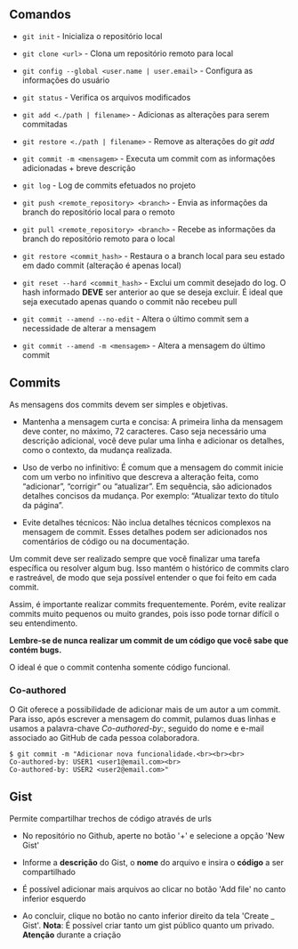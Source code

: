 ## Comandos

- ```git init``` - Inicializa o repositório local

- ```git clone <url>``` - Clona um repositório remoto para local

- ```git config --global <user.name | user.email>``` - Configura as informações do usuário

- ```git status``` - Verifica os arquivos modificados

- ```git add <./path | filename>``` - Adicionas as alterações para serem commitadas

- ```git restore <./path | filename>``` - Remove as alterações do *git add*

- ```git commit -m <mensagem>``` - Executa um commit com as informações adicionadas + breve descrição

- ```git log``` - Log de commits efetuados no projeto

- ```git push <remote_repository> <branch>``` - Envia as informações da branch do repositório local para o remoto

- ```git pull <remote_repository> <branch>``` - Recebe as informações da branch do repositório remoto para o local

- ```git restore <commit_hash>``` - Restaura o a branch local para seu estado em dado commit (alteração é apenas local)

- ```git reset --hard <commit_hash>``` - Exclui um commit desejado do log. O hash informado **DEVE** ser anterior ao que se deseja excluir. É ideal que seja executado apenas quando o commit não recebeu pull

- ```git commit --amend --no-edit``` - Altera o último commit sem a necessidade de alterar a mensagem

- ```git commit --amend -m <mensagem>``` - Altera a mensagem do último commit


## Commits

As mensagens dos commits devem ser simples e objetivas. 

- Mantenha a mensagem curta e concisa: 
A primeira linha da mensagem deve conter, no máximo, 72 caracteres. 
Caso seja necessário uma descrição adicional, você deve pular uma linha e adicionar os detalhes, como o contexto, da mudança realizada.

- Uso de verbo no infinitivo:
É comum que a mensagem do commit inicie com um verbo no infinitivo que descreva a alteração feita, como “adicionar”, “corrigir” ou “atualizar”. 
Em sequência, são adicionados detalhes concisos da mudança. Por exemplo: “Atualizar texto do título da página”.

- Evite detalhes técnicos: 
Não inclua detalhes técnicos complexos na mensagem de commit. 
Esses detalhes podem ser adicionados nos comentários de código ou na documentação.

Um commit deve ser realizado sempre que você finalizar uma tarefa específica ou resolver algum bug. 
Isso mantém o histórico de commits claro e rastreável, de modo que seja possível entender o que foi feito em cada commit.

Assim, é importante realizar commits frequentemente. 
Porém, evite realizar commits muito pequenos ou muito grandes, pois isso pode tornar difícil o seu entendimento.

**Lembre-se de nunca realizar um commit de um código que você sabe que contém bugs.**

O ideal é que o commit contenha somente código funcional.


### Co-authored
O Git oferece a possibilidade de adicionar mais de um autor a um commit. 
Para isso, após escrever a mensagem do commit, pulamos duas linhas e usamos a palavra-chave *Co-authored-by:*,
seguido do nome e e-mail associado ao GitHub de cada pessoa colaboradora.
```
$ git commit -m "Adicionar nova funcionalidade.<br><br><br>
Co-authored-by: USER1 <user1@email.com><br>
Co-authored-by: USER2 <user2@email.com>"
```


## Gist

Permite compartilhar trechos de código através de urls

- No repositório no Github, aperte no botão '+' e selecione a opção 'New Gist'

- Informe a **descrição** do Gist, o **nome** do arquivo e insira o **código** a ser compartilhado

- É possível adicionar mais arquivos ao clicar no botão 'Add file' no canto inferior esquerdo

- Ao concluir, clique no botão no canto inferior direito da tela 'Create _ Gist'. **Nota**: É possível criar tanto um gist público quanto um privado. **Atenção** durante a criação